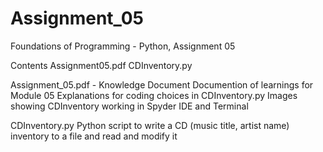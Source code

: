 # Assignment_05
Foundations of Programming - Python, Assignment 05

Contents
  Assignment05.pdf
  CDInventory.py
  
Assignment_05.pdf - Knowledge Document
  Documention of learnings for Module 05
  Explanations for coding choices in CDInventory.py
  Images showing CDInventory working in Spyder IDE and Terminal
  
CDInventory.py
  Python script to write a CD (music title, artist name)
  inventory to a file and read and modify it
